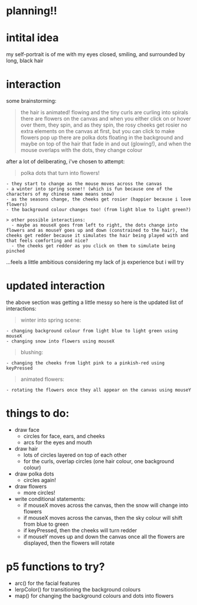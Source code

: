 # planning!!

# intital idea

my self-portrait is of me with my eyes closed, smiling, and surrounded by long, black hair

# interaction

some brainstorming:

> the hair is animated! flowing and the tiny curls are curling into spirals
> there are flowers on the canvas and when you either click on or hover over them, they spin, and as they spin, the rosy cheeks get rosier
> no extra elements on the canvas at first, but you can click to make flowers pop up
> there are polka dots floating in the background and maybe on top of the hair that fade in and out (glowing!), and when the mouse overlaps with the dots, they change colour

after a lot of deliberating, i've chosen to attempt:

> polka dots that turn into flowers!

    - they start to change as the mouse moves across the canvas
    - a winter into spring scene!! (which is fun because one of the characters of my chinese name means snow)
    - as the seasons change, the cheeks get rosier (happier because i love flowers)
    - the background colour changes too! (from light blue to light green?)

    > other possible interactions:
      - maybe as mouseX goes from left to right, the dots change into flowers and as mouseY goes up and down (constrained to the hair), the cheeks get redder because it simulates the hair being played with and that feels comforting and nice?
      - the cheeks get redder as you click on them to simulate being pinched

...feels a little ambitious considering my lack of js experience but i will try

# updated interaction

the above section was getting a little messy so here is the updated list of interactions:

> winter into spring scene:

    - changing background colour from light blue to light green using mouseX
    - changing snow into flowers using mouseX

> blushing:

    - changing the cheeks from light pink to a pinkish-red using keyPressed

> animated flowers:

    - rotating the flowers once they all appear on the canvas using mouseY

# things to do:

- draw face
  - circles for face, ears, and cheeks
  - arcs for the eyes and mouth
- draw hair
  - lots of circles layered on top of each other
  - for the curls, overlap circles (one hair colour, one background colour)
- draw polka dots
  - circles again!
- draw flowers
  - more circles!
- write conditional statements:
  - if mouseX moves across the canvas, then the snow will change into flowers
  - if mouseX moves across the canvas, then the sky colour will shift from blue to green
  <!-- - if the mouse is clicked, then the cheeks will turn redder (constrain to face) -->
  - if keyPressed, then the cheeks will turn redder
  - if mouseY moves up and down the canvas once all the flowers are displayed, then the flowers will rotate

# p5 functions to try?

- arc() for the facial features
- lerpColor() for transitioning the background colours
- map() for changing the background colours and dots into flowers
